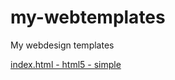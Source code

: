 # my-webtemplates
My webdesign templates

[index.html - html5 - simple](https://raw.githubusercontent.com/bartekbugala/my-webtemplates/master/index.html)

